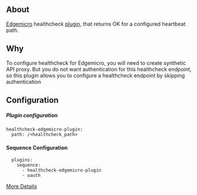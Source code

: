 ## About
[Edgemicro](http://docs.apigee.com/microgateway/content/edge-microgateway-home) healthcheck [plugin](http://docs.apigee.com/microgateway/latest/using-plugins), that returns OK for a configured heartbeat path. 

## Why
To configure healthcheck for Edgemicro, you will need to create synthetic API proxy. But you do not want authentication for this healthcheck endpoint, so this plugin allows you to configure a healthcheck endpoint by skipping authentication

## Configuration

##### Plugin configuration

```
healthcheck-edgemicro-plugin:
  path: /<healthcheck_path>
```

#### Sequence Configuration

```
  plugins:
    sequence:
      - healthcheck-edgemicro-plugin
      - oauth
```
[More Details](http://docs.apigee.com/microgateway/latest/using-plugins)

